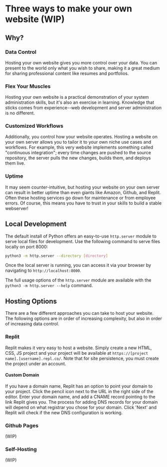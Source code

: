 <main>

# Three ways to make your own website (WIP)

## Why?

### Data Control

Hosting your own website gives you more control over your
data. You can present to the world only what you wish to
share, making it a great medium for sharing professional
content like resumes and portfolios.

### Flex Your Muscles

Hosting your own website is a practical demonstration of
your system administration skills, but it's also an exercise
in learning. Knowledge that sticks comes from
experience--web development and server administration is no
different.

### Customized Workflows

Additionally, you control how your website operates. Hosting
a website on your own server allows you to tailor it to your
own niche use cases and workflows. For example, this very
website implements something called "continuous
integration"; every time changes are pushed to the source
repository, the server pulls the new changes, builds them,
and deploys them live.

### Uptime

It may seem counter-intuitive, but hosting your website on
your own server can result in better uptime than even giants
like Amazon, Github, and Replit. Often these hosting
services go down for maintenance or from employee errors. Of
course, this means you have to trust in your skills to build
a stable webserver!

## Local Development

The default install of Python offers an easy-to-use
`http.server` module to serve local files for development.
Use the following command to serve files locally on port
8000:

```bash
python3 -m http.server --directory [directory]
```

Once the local server is running, you can access it via your
browser by navigating to `http://localhost:8000`.

The full usage options of the `http.server` module are
available with the `python3 -m http.server --help` command.

## Hosting Options

There are a few different approaches you can take to host
your website. The following options are in order of
increasing complexity, but also in order of increasing data
control.

### Replit

Replit makes it very easy to host a website. Simply create a
new HTML, CSS, JS project and your project will be available
at `https://[project name].[username].repl.co/`. Note that
for site persistence, you must create the project under an
account.

#### Custom Domain

If you have a domain name, Replit has an option to point
your domain to your project. Click the pencil icon next to
the URL in the right side of the editor. Enter your domain
name, and add a CNAME record pointing to the link Replit
gives you. The process for adding DNS records for your
domain will depend on what registrar you chose for your
domain. Click 'Next' and Replit will check if the new DNS
configuration is working.

### Github Pages

(WIP)

### Self-Hosting

(WIP)

</main>

